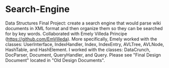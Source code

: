 # Search-Engine
Data Structures Final Project: create a search engine that would parse wiki documents in XML format and then organize them so they can be searched for by key words. Collaborated with Emely Villeda Principe (https://github.com/EmVilleda). More specifically, Emely worked with the classes: UserInterface, IndexHandler, Index, IndexEntry, AVLTree, AVLNode, HashTable, and HashElement. I worked with the classes: DataCrunch, DocParser, Document, QueryHandler, and Query. Please see "Final Design Document" located in "Old Design Documents".
